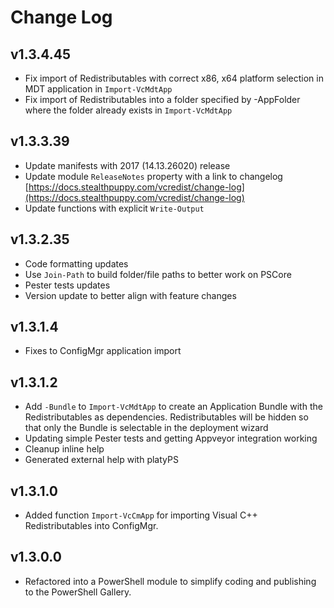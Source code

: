 # Change Log

## v1.3.4.45

- Fix import of Redistributables with correct x86, x64 platform selection in MDT application in `Import-VcMdtApp`
- Fix import of Redistributables into a folder specified by -AppFolder where the folder already exists in `Import-VcMdtApp`

## v1.3.3.39

- Update manifests with 2017 (14.13.26020) release
- Update module `ReleaseNotes` property with a link to changelog [https://docs.stealthpuppy.com/vcredist/change-log](https://docs.stealthpuppy.com/vcredist/change-log)
- Update functions with explicit `Write-Output`

## v1.3.2.35

- Code formatting updates
- Use `Join-Path` to build folder/file paths to better work on PSCore
- Pester tests updates
- Version update to better align with feature changes

## v1.3.1.4

- Fixes to ConfigMgr application import

## v1.3.1.2

- Add `-Bundle` to `Import-VcMdtApp` to create an Application Bundle with the Redistributables as dependencies. Redistributables will be hidden so that only the Bundle is selectable in the deployment wizard
- Updating simple Pester tests and getting Appveyor integration working
- Cleanup inline help
- Generated external help with platyPS

## v1.3.1.0

- Added function `Import-VcCmApp` for importing Visual C++ Redistributables into ConfigMgr.

## v1.3.0.0

- Refactored into a PowerShell module to simplify coding and publishing to the PowerShell Gallery.
